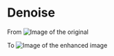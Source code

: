 # Denoise

From
![Image of the original](https://github.com/mofanelam/University_Projects/blob/master/Digital%20Image%20Processing/Denoise/halftone_evidence.png)

To
![Image of the enhanced image](https://github.com/mofanelam/University_Projects/blob/master/Digital%20Image%20Processing/Denoise/clean_image.png)
